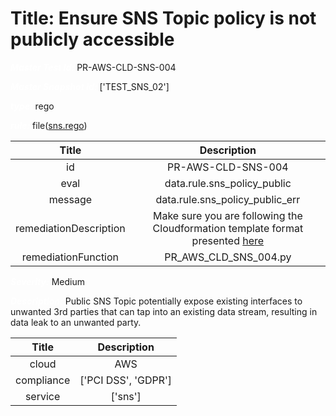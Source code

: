 



# Title: Ensure SNS Topic policy is not publicly accessible


***<font color="white">Master Test Id:</font>*** PR-AWS-CLD-SNS-004

***<font color="white">Master Snapshot Id:</font>*** ['TEST_SNS_02']

***<font color="white">type:</font>*** rego

***<font color="white">rule:</font>*** file([sns.rego])  
  
  
  
  

|Title|Description|
| :---: | :---: |
|id|PR-AWS-CLD-SNS-004|
|eval|data.rule.sns_policy_public|
|message|data.rule.sns_policy_public_err|
|remediationDescription|Make sure you are following the Cloudformation template format presented <a href='https://docs.aws.amazon.com/AWSCloudFormation/latest/UserGuide/aws-properties-sns-policy.html' target='_blank'>here</a>|
|remediationFunction|PR_AWS_CLD_SNS_004.py|


***<font color="white">Severity:</font>*** Medium

***<font color="white">Description:</font>*** Public SNS Topic potentially expose existing interfaces to unwanted 3rd parties that can tap into an existing data stream, resulting in data leak to an unwanted party.  
  
  

|Title|Description|
| :---: | :---: |
|cloud|AWS|
|compliance|['PCI DSS', 'GDPR']|
|service|['sns']|



[sns.rego]: https://github.com/prancer-io/prancer-compliance-test/tree/master/aws/cloud/sns.rego
